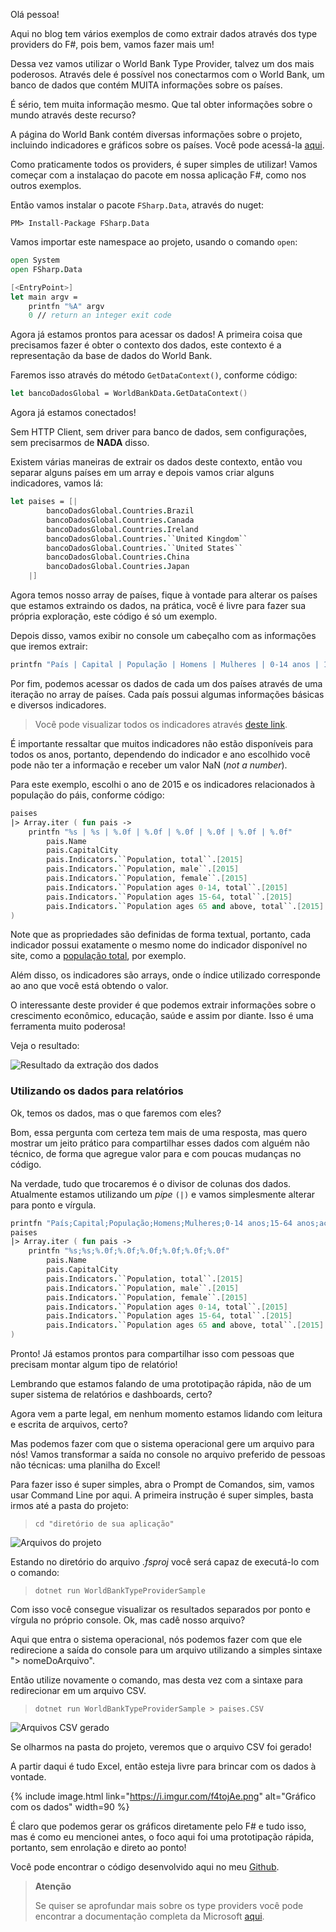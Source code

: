 Olá pessoa!

Aqui no blog tem vários exemplos de como extrair dados através dos type providers do F#, pois bem, vamos fazer mais um!

Dessa vez vamos utilizar o World Bank Type Provider, talvez um dos mais poderosos. Através dele é possível nos conectarmos com o World Bank, um banco de dados que contém MUITA informações sobre os países.

É sério, tem muita informação mesmo. Que tal obter informações sobre o mundo através deste recurso?

A página do World Bank contém diversas informações sobre o projeto, incluindo indicadores e gráficos sobre os países. 
Você pode acessá-la [aqui](http://www.worldbank.org/en/about).


Como praticamente todos os providers, é super simples de utilizar! Vamos começar com a instalaçao do pacote em nossa aplicação F#, como nos outros exemplos.

Então vamos instalar o pacote `FSharp.Data`, através do nuget:

```
PM> Install-Package FSharp.Data
```

Vamos importar este namespace ao projeto, usando o comando `open`:

```fsharp
open System
open FSharp.Data

[<EntryPoint>]
let main argv = 
    printfn "%A" argv
    0 // return an integer exit code
```

Agora já estamos prontos para acessar os dados! A primeira coisa que precisamos fazer é obter o contexto dos dados, este contexto é a representação da base de dados do World Bank.

Faremos isso através do método `GetDataContext()`, conforme código:

```fsharp
let bancoDadosGlobal = WorldBankData.GetDataContext()
```

Agora já estamos conectados! 

Sem HTTP Client, sem driver para banco de dados, sem configurações, sem precisarmos de **NADA** disso.

Existem várias maneiras de extrair os dados deste contexto, então vou separar alguns países em um array e depois vamos criar alguns indicadores, vamos lá:

```fsharp
let paises = [|
        bancoDadosGlobal.Countries.Brazil
        bancoDadosGlobal.Countries.Canada
        bancoDadosGlobal.Countries.Ireland
        bancoDadosGlobal.Countries.``United Kingdom``
        bancoDadosGlobal.Countries.``United States``
        bancoDadosGlobal.Countries.China
        bancoDadosGlobal.Countries.Japan
    |]
```
Agora temos nosso array de países, fique à vontade para alterar os países que estamos extraindo os dados, na prática, você é livre para fazer sua própria exploração, este código é só um exemplo.

Depois disso, vamos exibir no console um cabeçalho com as informações que iremos extrair:

```fsharp
printfn "País | Capital | População | Homens | Mulheres | 0-14 anos | 15-64 anos | acima"
```

Por fim, podemos acessar os dados de cada um dos países através de uma iteração no array de países. Cada país possui algumas informações básicas e diversos indicadores.

> Você pode visualizar todos os indicadores através [deste link](https://data.worldbank.org/indicator?tab=all).

É importante ressaltar que muitos indicadores não estão disponíveis para todos os anos, portanto, dependendo do indicador e ano escolhido você pode não ter a informação e receber um valor NaN (*not a number*).

Para este exemplo, escolhi o ano de 2015 e os indicadores relacionados à população do páis, conforme código:

```fsharp
paises
|> Array.iter ( fun pais -> 
    printfn "%s | %s | %.0f | %.0f | %.0f | %.0f | %.0f | %.0f" 
        pais.Name 
        pais.CapitalCity
        pais.Indicators.``Population, total``.[2015]
        pais.Indicators.``Population, male``.[2015]
        pais.Indicators.``Population, female``.[2015]
        pais.Indicators.``Population ages 0-14, total``.[2015]
        pais.Indicators.``Population ages 15-64, total``.[2015]
        pais.Indicators.``Population ages 65 and above, total``.[2015]
)
```

Note que as propriedades são definidas de forma textual, portanto, cada indicador possui exatamente o mesmo nome do indicador disponível no site, como a [população total](https://data.worldbank.org/indicator/SP.POP.TOTL?view=chart), por exemplo.

Além disso, os indicadores são arrays, onde o índice utilizado corresponde ao ano que você está obtendo o valor.

O interessante deste provider é que podemos extrair informações sobre o crescimento econômico, educação, saúde e assim por diante. Isso é uma ferramenta muito poderosa!

Veja o resultado:

![Resultado da extração dos dados](https://i.imgur.com/P3uBgRV.jpg)

### Utilizando os dados para relatórios

Ok, temos os dados, mas o que faremos com eles?

Bom, essa pergunta com certeza tem mais de uma resposta, mas quero mostrar um jeito prático para compartilhar esses dados com alguém não técnico, de forma que agregue valor para e com poucas mudanças no código.

Na verdade, tudo que trocaremos é o divisor de colunas dos dados. Atualmente estamos utilizando um *pipe* `(|)` e vamos simplesmente alterar para ponto e vírgula.

```fsharp
printfn "País;Capital;População;Homens;Mulheres;0-14 anos;15-64 anos;acima"
paises
|> Array.iter ( fun pais -> 
    printfn "%s;%s;%.0f;%.0f;%.0f;%.0f;%.0f;%.0f" 
        pais.Name 
        pais.CapitalCity
        pais.Indicators.``Population, total``.[2015]
        pais.Indicators.``Population, male``.[2015]
        pais.Indicators.``Population, female``.[2015]
        pais.Indicators.``Population ages 0-14, total``.[2015]
        pais.Indicators.``Population ages 15-64, total``.[2015]
        pais.Indicators.``Population ages 65 and above, total``.[2015]
)
```

Pronto! Já estamos prontos para compartilhar isso com pessoas que precisam montar algum tipo de relatório!

Lembrando que estamos falando de uma prototipação rápida, não de um super sistema de relatórios e dashboards, certo?

Agora vem a parte legal, em nenhum momento estamos lidando com leitura e escrita de arquivos, certo?

Mas podemos fazer com que o sistema operacional gere um arquivo para nós! Vamos transformar a saída no console no arquivo preferido de pessoas não técnicas: uma planilha do Excel!

Para fazer isso é super simples, abra o Prompt de Comandos, sim, vamos usar Command Line por aqui. A primeira instrução é super simples, basta irmos até a pasta do projeto:

> `cd "diretório de sua aplicação"`

![Arquivos do projeto](https://i.imgur.com/HZWTKaL.jpg)

Estando no diretório do arquivo *.fsproj* você será capaz de executá-lo com o comando:

> `dotnet run WorldBankTypeProviderSample`

Com isso você consegue visualizar os resultados separados por ponto e vírgula no próprio console. Ok, mas cadê nosso arquivo?

Aqui que entra o sistema operacional, nós podemos fazer com que ele redirecione a saída do console para um arquivo utilizando a simples sintaxe "> nomeDoArquivo".

Então utilize novamente o comando, mas desta vez com a sintaxe para redirecionar em um arquivo CSV.

> `dotnet run WorldBankTypeProviderSample > paises.CSV`

![Arquivos CSV gerado](https://i.imgur.com/DChH0F3.jpg)

Se olharmos na pasta do projeto, veremos que o arquivo CSV foi gerado!

A partir daqui é tudo Excel, então esteja livre para brincar com os dados à vontade.

{% include image.html link="https://i.imgur.com/f4tojAe.png" alt="Gráfico com os dados" width=90 %}

É claro que podemos gerar os gráficos diretamente pelo F# e tudo isso, mas é como eu mencionei antes, o foco aqui foi uma prototipação rápida, portanto, sem enrolação e direto ao ponto!

Você pode encontrar o código desenvolvido aqui no meu [Github](https://github.com/gabrielschade/TypeProviderSample/blob/master/WorldBankTypeProviderSample/WorldBankTypeProviderSample/Program.fs).


> **Atenção**
>
> Se quiser se aprofundar mais sobre os type providers você pode encontrar a documentação completa da Microsoft [aqui](https://docs.microsoft.com/en-us/dotnet/fsharp/tutorials/type-providers/).
